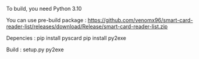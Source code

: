 To build, you need Python 3.10


You can use pre-build package : https://github.com/venomx96/smart-card-reader-list/releases/download/Release/smart-card-reader-list.zip



Depencies :
pip install pyscard
pip install py2exe

Build : 
setup.py py2exe


